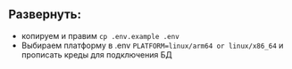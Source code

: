 ## Развернуть:
- копируем и правим `cp .env.example .env` 
- Выбираем платформу в .env `PLATFORM=linux/arm64 or linux/x86_64` и прописать креды для подключения БД
